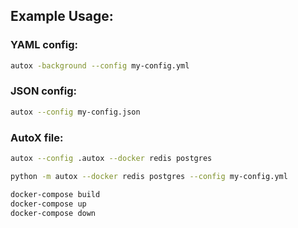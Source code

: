 

## Example Usage:
### YAML config: 
```bash 
autox -background --config my-config.yml
```
### JSON config: 
```bash 
autox --config my-config.json
```
### AutoX file: 
```sh
autox --config .autox --docker redis postgres
```

```sh
python -m autox --docker redis postgres --config my-config.yml
```

```sh
docker-compose build
docker-compose up
docker-compose down
```